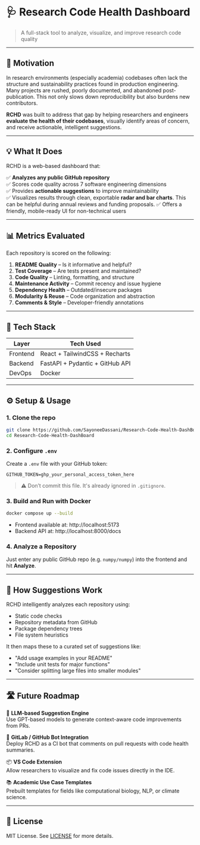 # 🩺 Research Code Health Dashboard

> A full-stack tool to analyze, visualize, and improve research code quality

---

## 🎯 Motivation

In research environments (especially academia) codebases often lack the structure and sustainability practices found in production engineering. Many projects are rushed, poorly documented, and abandoned post-publication. This not only slows down reproducibility but also burdens new contributors.

**RCHD** was built to address that gap by helping researchers and engineers **evaluate the health of their codebases**, visually identify areas of concern, and receive actionable, intelligent suggestions.

---

## 💡 What It Does

RCHD is a web-based dashboard that:

✅ **Analyzes any public GitHub repository**  
✅ Scores code quality across 7 software engineering dimensions  
✅ Provides **actionable suggestions** to improve maintainability  
✅ Visualizes results through clean, exportable **radar and bar charts**. This can be helpful during annual reviews and funding proposals.
✅ Offers a friendly, mobile-ready UI for non-technical users  

---

## 📊 Metrics Evaluated

Each repository is scored on the following:

1. **README Quality** – Is it informative and helpful?
2. **Test Coverage** – Are tests present and maintained?
3. **Code Quality** – Linting, formatting, and structure
4. **Maintenance Activity** – Commit recency and issue hygiene
5. **Dependency Health** – Outdated/insecure packages
6. **Modularity & Reuse** – Code organization and abstraction
7. **Comments & Style** – Developer-friendly annotations

---

## 🚀 Tech Stack

| Layer     | Tech Used                     |
|-----------|-------------------------------|
| Frontend  | React + TailwindCSS + Recharts |
| Backend   | FastAPI + Pydantic + GitHub API |
| DevOps    | Docker                          |

---

## ⚙️ Setup & Usage

### 1. Clone the repo

```bash
git clone https://github.com/SayoneeDassani/Research-Code-Health-DashBoard.git
cd Research-Code-Health-DashBoard
```

### 2. Configure `.env`

Create a `.env` file with your GitHub token:

```
GITHUB_TOKEN=ghp_your_personal_access_token_here
```

> ⚠️ Don’t commit this file. It's already ignored in `.gitignore`.

### 3. Build and Run with Docker

```bash
docker compose up --build
```

- Frontend available at: http://localhost:5173  
- Backend API at: http://localhost:8000/docs  

### 4. Analyze a Repository

Just enter any public GitHub repo (e.g. `numpy/numpy`) into the frontend and hit **Analyze**.

---

## 🧠 How Suggestions Work

RCHD intelligently analyzes each repository using:

- Static code checks
- Repository metadata from GitHub
- Package dependency trees
- File system heuristics

It then maps these to a curated set of suggestions like:

- "Add usage examples in your README"
- "Include unit tests for major functions"
- "Consider splitting large files into smaller modules"

---

## 🛣️ Future Roadmap

🧠 **LLM-based Suggestion Engine**  
Use GPT-based models to generate context-aware code improvements from PRs.

🤖 **GitLab / GitHub Bot Integration**  
Deploy RCHD as a CI bot that comments on pull requests with code health summaries.

📦 **VS Code Extension**  
Allow researchers to visualize and fix code issues directly in the IDE.

📚 **Academic Use Case Templates**  
Prebuilt templates for fields like computational biology, NLP, or climate science.

---

## 📄 License

MIT License. See [LICENSE](LICENSE) for more details.
